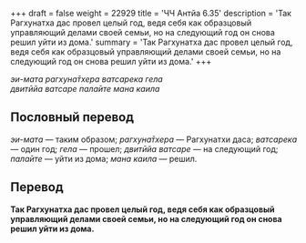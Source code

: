 +++
draft = false
weight = 22929
title = 'ЧЧ Антйа 6.35'
description = 'Так Рагхунатха дас провел целый год, ведя себя как образцовый управляющий делами своей семьи, но на следующий год он снова решил уйти из дома.'
summary = 'Так Рагхунатха дас провел целый год, ведя себя как образцовый управляющий делами своей семьи, но на следующий год он снова решил уйти из дома.'
+++

_эи-мата рагхуна̄тхера ватсарека гела  
двитӣйа ватсаре пала̄ите мана каила_

## Пословный перевод

_эи_\-_мата_ — таким образом; _рагхуна̄тхера_ — Рагхунатхи даса; _ватсарека_ — один год; _гела_ — прошел; _двитӣйа_ _ватсаре_ — на следующий год; _пала̄ите_ — уйти из дома; _мана_ _каила_ — решил.

## Перевод

**Так Рагхунатха дас провел целый год, ведя себя как образцовый управляющий делами своей семьи, но на следующий год он снова решил уйти из дома.**
